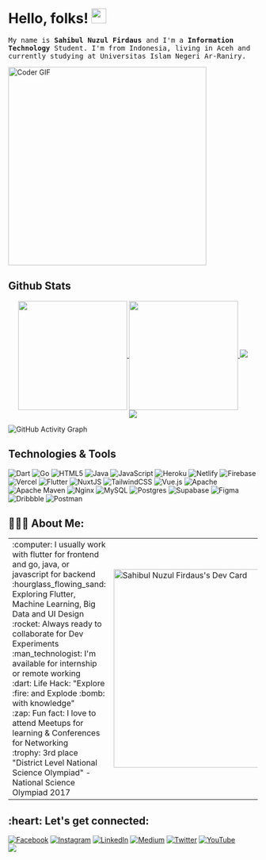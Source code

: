 <!-- ### Hi there 👋 -->

<!-- <a href="https://github.com/sahibul-nf/sahibul-nf">
  <img align="center" src="https://frontendjoe.com/images/wallpapers/squares.png" />
</a> -->

# Hello, folks! <img src="https://raw.githubusercontent.com/MartinHeinz/MartinHeinz/master/wave.gif" width="30px">

<samp>My name is **Sahibul Nuzul Firdaus** and I'm a **Information Technology** Student. I'm from Indonesia, living in Aceh and currently studying at Universitas Islam Negeri Ar-Raniry.</samp>

<img src="https://media.giphy.com/media/SWoSkN6DxTszqIKEqv/giphy.gif" alt="Coder GIF" width="400">

## Github Stats

<p align="center">
<a href="https://github.com/sahibul-nf/sahibul-nf">
  <img align="center" height="220" src="https://github-readme-stats.vercel.app/api?username=sahibul-nf&count_private=true&show_icons=true&title_color=00add8&bg_color=24292e&text_color=f6f8fa&icon_color=00add8&border_radius=6" />
</a>
  
<a href="https://github.com/sahibul-nf/sahibul-nf">
  <img align="center" height="220" font-size"12" src="https://github-readme-stats.vercel.app/api/top-langs/?username=sahibul-nf&langs_count=4&border_radius=16&border_color=d1d5da&hide=html,blade,css,cmake" />
</a>
  <img src="https://github-readme-streak-stats.herokuapp.com?user=sahibul-nf&theme=blue-green&hide_border=true&date_format=M%20j%5B%2C%20Y%5D&background=24292E&currStreakLabel=F6F8FA&currStreakNum=F6F8FA" />
  <br/>
<img src="https://github-readme-stats.vercel.app/api/wakatime?username=sahibul_nf" />

![GitHub Activity Graph](https://activity-graph.herokuapp.com/graph?username=sahibul-nf&theme=dracula&hide_border=true)
</p>

## Technologies & Tools

![Dart](https://img.shields.io/badge/dart-%230175C2.svg?style=for-the-badge&logo=dart&logoColor=white) ![Go](https://img.shields.io/badge/go-%2300ADD8.svg?style=for-the-badge&logo=go&logoColor=white) ![HTML5](https://img.shields.io/badge/html5-%23E34F26.svg?style=for-the-badge&logo=html5&logoColor=white) ![Java](https://img.shields.io/badge/java-%23ED8B00.svg?style=for-the-badge&logo=java&logoColor=white) ![JavaScript](https://img.shields.io/badge/javascript-%23323330.svg?style=for-the-badge&logo=javascript&logoColor=%23F7DF1E) ![Heroku](https://img.shields.io/badge/heroku-%23430098.svg?style=for-the-badge&logo=heroku&logoColor=white) ![Netlify](https://img.shields.io/badge/netlify-%23000000.svg?style=for-the-badge&logo=netlify&logoColor=#00C7B7) ![Firebase](https://img.shields.io/badge/firebase-%23039BE5.svg?style=for-the-badge&logo=firebase) ![Vercel](https://img.shields.io/badge/vercel-%23000000.svg?style=for-the-badge&logo=vercel&logoColor=white) ![Flutter](https://img.shields.io/badge/Flutter-%2302569B.svg?style=for-the-badge&logo=Flutter&logoColor=white) ![NuxtJS](https://img.shields.io/badge/Nuxt-black?style=for-the-badge&logo=nuxt.js&logoColor=white) ![TailwindCSS](https://img.shields.io/badge/tailwindcss-%2338B2AC.svg?style=for-the-badge&logo=tailwind-css&logoColor=white) ![Vue.js](https://img.shields.io/badge/vuejs-%2335495e.svg?style=for-the-badge&logo=vuedotjs&logoColor=%234FC08D) ![Apache](https://img.shields.io/badge/apache-%23D42029.svg?style=for-the-badge&logo=apache&logoColor=white) ![Apache Maven](https://img.shields.io/badge/Apache%20Maven-C71A36?style=for-the-badge&logo=Apache%20Maven&logoColor=white) ![Nginx](https://img.shields.io/badge/nginx-%23009639.svg?style=for-the-badge&logo=nginx&logoColor=white) ![MySQL](https://img.shields.io/badge/mysql-%2300f.svg?style=for-the-badge&logo=mysql&logoColor=white) ![Postgres](https://img.shields.io/badge/postgres-%23316192.svg?style=for-the-badge&logo=postgresql&logoColor=white) 	![Supabase](https://img.shields.io/badge/Supabase-3ECF8E?style=for-the-badge&logo=supabase&logoColor=white) 	![Figma](https://img.shields.io/badge/figma-%23F24E1E.svg?style=for-the-badge&logo=figma&logoColor=white) ![Dribbble](https://img.shields.io/badge/Dribbble-EA4C89?style=for-the-badge&logo=dribbble&logoColor=white) ![Postman](https://img.shields.io/badge/Postman-FF6C37?style=for-the-badge&logo=postman&logoColor=white)

<h2 align="left">👨🏻‍💻 About Me:</h2>

<table>
<tr>
  <td align="left" >
   :computer: I usually work with flutter for frontend and go, java, or javascript for backend
   <br>
   :hourglass_flowing_sand:  Exploring Flutter, Machine Learning, Big Data and UI Design
   <br>
   :rocket: Always ready to collaborate for Dev Experiments
   <br>
   :man_technologist: I'm available for internship or remote working
   <br>
   :dart: Life Hack: "Explore :fire: and Explode :bomb: with knowledge"
   <br>
   :zap: Fun fact: I love to attend Meetups for learning & Conferences for Networking
   <br>
   :trophy: 3rd place "District Level National Science Olympiad" - National Science Olympiad 2017
  <td >
<!--     <a href="https://app.daily.dev/sahibul_nf"><img src="https://github.com/sahibul-nf/sahibul-nf/blob/main/devcard.svg" width="400" alt="Sahibul Nuzul Firdaus's Dev Card"/></a> -->
    <a href="https://app.daily.dev/sahibul_nf"><img src="https://api.daily.dev/devcards/e2ddb827e9de4e2a8b58b017047b13ee.png?r=o1y" width="400" alt="Sahibul Nuzul Firdaus's Dev Card"/></a>
  </td>
</tr>
</table>

<h2 align="left">:heart: Let's get connected:</h2>

[![Facebook](https://img.shields.io/badge/Facebook-%231877F2.svg?logo=Facebook&logoColor=white)](https://facebook.com/sahibul) [![Instagram](https://img.shields.io/badge/Instagram-%23E4405F.svg?logo=Instagram&logoColor=white)](https://instagram.com/sahibul_nf) [![LinkedIn](https://img.shields.io/badge/LinkedIn-%230077B5.svg?logo=linkedin&logoColor=white)](https://linkedin.com/in/sahibul_nf) [![Medium](https://img.shields.io/badge/Medium-12100E?logo=medium&logoColor=white)](https://medium.com/@sahibul_nf) [![Twitter](https://img.shields.io/badge/Twitter-%231DA1F2.svg?logo=Twitter&logoColor=white)](https://twitter.com/sahibul_nf) [![YouTube](https://img.shields.io/badge/YouTube-%23FF0000.svg?logo=YouTube&logoColor=white)](https://youtube.com/c/UCdWVhgD6M7D5DhwT0jfFITw) 
<br/>
![](https://komarev.com/ghpvc/?username=sahibul-nf&label=Visitors+Count&color=brightgreen)
